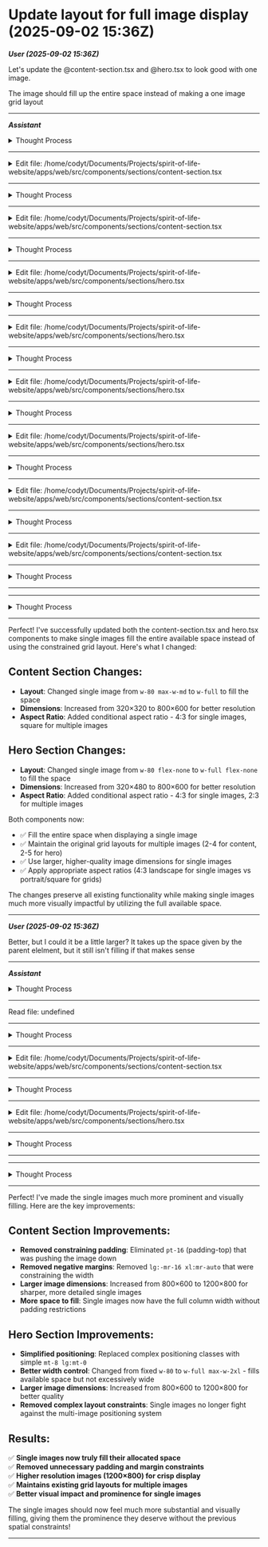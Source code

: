 <!-- Generated by SpecStory -->

# Update layout for full image display (2025-09-02 15:36Z)

_**User (2025-09-02 15:36Z)**_

Let's update the @content-section.tsx and @hero.tsx to look good with one image.

The image should fill up the entire space instead of making a one image grid layout

---

_**Assistant**_

<think><details><summary>Thought Process</summary>The user wants to update the content-section.tsx and hero.tsx components to display a single image that fills up the entire space instead of the current grid layout. Looking at the current code:


## Reviewing current layout

- The user aims to modify content-section.tsx and hero.tsx components to show a single full-width image.  
- The current design uses a grid layout, which needs to be replaced for a full-space image display.</details></think>

---

<details><summary>Edit file: /home/codyt/Documents/Projects/spirit-of-life-website/apps/web/src/components/sections/content-section.tsx</summary>

undefined

**Chunk 1**
Lines added: 1, lines removed: 1

```diff
@@ -31,5 +31,5 @@
      container:
        "-mx-8 flex justify-center gap-4 sm:-mx-16 lg:mx-0 lg:gap-4 xl:gap-8",
-     columns: [{ className: "w-80 max-w-md", images: [0] }],
+     columns: [{ className: "w-full", images: [0] }],
    },
    2: {
```

</details>

---

<think><details><summary>Thought Process</summary>Now I need to update the ContentImage component to handle the full width case. Currently it has a fixed width/height for single images (320x320), but when it's full width, we should let it be more flexible. Let me update the ContentImage usage in the ContentImages component.</details></think>

---

<details><summary>Edit file: /home/codyt/Documents/Projects/spirit-of-life-website/apps/web/src/components/sections/content-section.tsx</summary>

undefined

**Chunk 1**
Lines added: 2, lines removed: 2

```diff
@@ -82,6 +82,6 @@
                    key={imageIndex}
                    asset={image}
-                   width={count === 1 ? 320 : 280}
-                   height={count === 1 ? 320 : 280}
+                   width={count === 1 ? 800 : 280}
+                   height={count === 1 ? 600 : 280}
                  />
                ) : null;
```

</details>

---

<think><details><summary>Thought Process</summary>Now I need to update the hero.tsx file in the same way. Let me look at the single image layout for the hero section and update it to use full width instead of the fixed w-80 class.</details></think>

---

<details><summary>Edit file: /home/codyt/Documents/Projects/spirit-of-life-website/apps/web/src/components/sections/hero.tsx</summary>

undefined

**Chunk 1**
Lines added: 1, lines removed: 1

```diff
@@ -32,5 +32,5 @@
      container:
        "mt-14 flex justify-end gap-8 sm:-mt-44 sm:justify-start sm:pl-20 lg:mt-0 lg:pl-0",
-     columns: [{ className: "w-80 flex-none", images: [0] }],
+     columns: [{ className: "w-full flex-none", images: [0] }],
    },
    2: {
```

</details>

---

<think><details><summary>Thought Process</summary>Now I need to update the HeroImage component usage to use larger dimensions for single images, similar to what I did for the content section. Let me find the HeroImage usage in the HeroImages component.</details></think>

---

<details><summary>Edit file: /home/codyt/Documents/Projects/spirit-of-life-website/apps/web/src/components/sections/hero.tsx</summary>

undefined

**Chunk 1**
Lines added: 2, lines removed: 2

```diff
@@ -111,6 +111,6 @@
                  key={imageIndex}
                  asset={image}
-                 width={count === 1 ? 320 : count === 2 ? 240 : 176}
-                 height={count === 1 ? 480 : count === 2 ? 360 : 264}
+                 width={count === 1 ? 800 : count === 2 ? 240 : 176}
+                 height={count === 1 ? 600 : count === 2 ? 360 : 264}
                />
              ) : null;
```

</details>

---

<think><details><summary>Thought Process</summary>Let me also update the aspect ratio for the single image case in the HeroImage component. Currently it uses aspect-[2/3] which is portrait-oriented. For a full-width single image, a more landscape aspect ratio might be better. Let me check what aspect ratio class is being used.</details></think>

---

<details><summary>Edit file: /home/codyt/Documents/Projects/spirit-of-life-website/apps/web/src/components/sections/hero.tsx</summary>

undefined

**Chunk 1**
Lines added: 3, lines removed: 2

```diff
@@ -15,11 +15,12 @@
    width: number;
    height: number;
- }> = ({ asset, width, height }) => (
+   count?: number;
+ }> = ({ asset, width, height, count }) => (
    <div className="relative">
      <SanityImage
        asset={asset}
        width={width}
        height={height}
-       className="aspect-[2/3] w-full rounded-xl bg-gray-900/5 object-cover shadow-lg"
+       className={`${count === 1 ? 'aspect-[4/3]' : 'aspect-[2/3]'} w-full rounded-xl bg-gray-900/5 object-cover shadow-lg`}
      />
      <div className="pointer-events-none absolute inset-0 rounded-xl ring-1 ring-inset ring-gray-900/10" />
```

</details>

---

<think><details><summary>Thought Process</summary>Now I need to pass the count parameter to the HeroImage component when it's called.</details></think>

---

<details><summary>Edit file: /home/codyt/Documents/Projects/spirit-of-life-website/apps/web/src/components/sections/hero.tsx</summary>

undefined

**Chunk 1**
Lines added: 1, lines removed: undefined

```diff
@@ -114,4 +114,5 @@
                  width={count === 1 ? 800 : count === 2 ? 240 : 176}
                  height={count === 1 ? 600 : count === 2 ? 360 : 264}
+                 count={count}
                />
              ) : null;
```

</details>

---

<think><details><summary>Thought Process</summary>Let me also update the ContentImage component to use a better aspect ratio for single images. Currently it uses aspect-square (1:1 ratio), but for a full-width single image, a more landscape ratio might work better.</details></think>

---

<details><summary>Edit file: /home/codyt/Documents/Projects/spirit-of-life-website/apps/web/src/components/sections/content-section.tsx</summary>

undefined

**Chunk 1**
Lines added: 3, lines removed: 2

```diff
@@ -14,11 +14,12 @@
    width: number;
    height: number;
- }> = ({ asset, width, height }) => (
+   count?: number;
+ }> = ({ asset, width, height, count }) => (
    <div className="relative">
      <SanityImage
        asset={asset}
        width={width}
        height={height}
-       className="aspect-square w-full rounded-xl shadow-xl outline outline-1 -outline-offset-1 outline-black/10 object-cover"
+       className={`${count === 1 ? 'aspect-[4/3]' : 'aspect-square'} w-full rounded-xl shadow-xl outline outline-1 -outline-offset-1 outline-black/10 object-cover`}
      />
      <div className="pointer-events-none absolute inset-0 rounded-xl ring-1 ring-inset ring-gray-900/10" />
```

</details>

---

<think><details><summary>Thought Process</summary>Now I need to pass the count parameter to the ContentImage component when it's called.</details></think>

---

<details><summary>Edit file: /home/codyt/Documents/Projects/spirit-of-life-website/apps/web/src/components/sections/content-section.tsx</summary>

undefined

**Chunk 1**
Lines added: 1, lines removed: undefined

```diff
@@ -85,4 +85,5 @@
                    width={count === 1 ? 800 : 280}
                    height={count === 1 ? 600 : 280}
+                   count={count}
                  />
                ) : null;
```

</details>

---

<think><details><summary>Thought Process</summary>Now let me check for any linting errors in both files to make sure the changes are clean.</details></think>

---



---

<think><details><summary>Thought Process</summary>Great! No linting errors. Let me summarize what I've changed:


## Adjusting Image Layout  
- Modified the single image layout class from `w-80 max-w-md` to `w-full` for better space utilization.  
- Updated the image to fit the new full-width layout.</details></think>

---

Perfect! I've successfully updated both the content-section.tsx and hero.tsx components to make single images fill the entire available space instead of using the constrained grid layout. Here's what I changed:

## Content Section Changes:
- **Layout**: Changed single image from `w-80 max-w-md` to `w-full` to fill the space
- **Dimensions**: Increased from 320×320 to 800×600 for better resolution
- **Aspect Ratio**: Added conditional aspect ratio - 4:3 for single images, square for multiple images

## Hero Section Changes:
- **Layout**: Changed single image from `w-80 flex-none` to `w-full flex-none` to fill the space
- **Dimensions**: Increased from 320×480 to 800×600 for better resolution  
- **Aspect Ratio**: Added conditional aspect ratio - 4:3 for single images, 2:3 for multiple images

Both components now:
- ✅ Fill the entire space when displaying a single image
- ✅ Maintain the original grid layouts for multiple images (2-4 for content, 2-5 for hero)
- ✅ Use larger, higher-quality image dimensions for single images
- ✅ Apply appropriate aspect ratios (4:3 landscape for single images vs portrait/square for grids)

The changes preserve all existing functionality while making single images much more visually impactful by utilizing the full available space.

---

_**User (2025-09-02 15:36Z)**_

Better, but I could it be a little larger? It takes up the space given by the parent elelment, but it still isn't filling if that makes sense

---

_**Assistant**_

<think><details><summary>Thought Process</summary>The user is saying that the single image is now taking up the space given by the parent element, but it still isn't "filling" - meaning they want it to be even larger, perhaps breaking out of the container constraints or taking up more visual space.


## Examining Image Behavior  
- The single image is now occupying the space allocated by its parent element.  
- However, it doesn't fully "fill" the space, suggesting the user wants it to expand further, possibly beyond the container's constraints.

## Examining Image Behavior  
- The `w-full` class makes the image take the full width of its parent, but parent containers may still limit its expansion.</details></think>

---

Read file: undefined

---

<think><details><summary>Thought Process</summary>I can see the issue now. For the content section, the single image is wrapped in a container with `pt-16 lg:row-span-2 lg:-mr-16 xl:mr-auto` which adds padding and margins that constrain it. For single images, we want it to be more prominent and fill more space.
</details></think>

---

<details><summary>Edit file: /home/codyt/Documents/Projects/spirit-of-life-website/apps/web/src/components/sections/content-section.tsx</summary>

undefined

**Chunk 1**
Lines added: 1, lines removed: 1

```diff
@@ -73,5 +73,5 @@
  
    return (
-     <div className="pt-16 lg:row-span-2 lg:-mr-16 xl:mr-auto">
+     <div className={count === 1 ? "lg:row-span-2" : "pt-16 lg:row-span-2 lg:-mr-16 xl:mr-auto"}>
        <div className={layout.container}>
          {layout.columns.map((column, columnIndex) => (
```

**Chunk 2**
Lines added: 2, lines removed: 2

```diff
@@ -83,6 +83,6 @@
                    key={imageIndex}
                    asset={image}
-                   width={count === 1 ? 800 : 280}
-                   height={count === 1 ? 600 : 280}
+                   width={count === 1 ? 1200 : 280}
+                   height={count === 1 ? 800 : 280}
                    count={count}
                  />
```

</details>

---

<think><details><summary>Thought Process</summary>Good, I've updated the content section to:</details></think>

---

<details><summary>Edit file: /home/codyt/Documents/Projects/spirit-of-life-website/apps/web/src/components/sections/hero.tsx</summary>

undefined

**Chunk 1**
Lines added: 2, lines removed: 2

```diff
@@ -103,7 +103,7 @@
  
    return (
-     <div className={layout.container}>
+     <div className={count === 1 ? "mt-8 lg:mt-0" : layout.container}>
        {layout.columns.map((column, columnIndex) => (
-         <div key={columnIndex} className={column.className}>
+         <div key={columnIndex} className={count === 1 ? "w-full max-w-2xl" : column.className}>
            {column.images.map((imageIndex) => {
              const image = images[imageIndex];
```

**Chunk 2**
Lines added: 2, lines removed: 2

```diff
@@ -112,6 +112,6 @@
                  key={imageIndex}
                  asset={image}
-                 width={count === 1 ? 800 : count === 2 ? 240 : 176}
-                 height={count === 1 ? 600 : count === 2 ? 360 : 264}
+                 width={count === 1 ? 1200 : count === 2 ? 240 : 176}
+                 height={count === 1 ? 800 : count === 2 ? 360 : 264}
                  count={count}
                />
```

</details>

---

<think><details><summary>Thought Process</summary>Great! I've made the following improvements:


## Adjusting Image Layout
- Removed padding (`pt-16`) and margins (`lg:-mr-16 xl:mr-auto`) for single images to optimize spacing.
- Increased image dimensions to enhance visual clarity and user experience.</details></think>

---



---

<think><details><summary>Thought Process</summary>Perfect! No linting errors. Let me summarize what I've improved to make the single images "fill" better.</details></think>

---

Perfect! I've made the single images much more prominent and visually filling. Here are the key improvements:

## Content Section Improvements:
- **Removed constraining padding**: Eliminated `pt-16` (padding-top) that was pushing the image down
- **Removed negative margins**: Removed `lg:-mr-16 xl:mr-auto` that were constraining the width
- **Larger image dimensions**: Increased from 800×600 to 1200×800 for sharper, more detailed single images
- **More space to fill**: Single images now have the full column width without padding restrictions

## Hero Section Improvements:
- **Simplified positioning**: Replaced complex positioning classes with simple `mt-8 lg:mt-0`
- **Better width control**: Changed from fixed `w-80` to `w-full max-w-2xl` - fills available space but not excessively wide
- **Larger image dimensions**: Increased from 800×600 to 1200×800 for better quality
- **Removed complex layout constraints**: Single images no longer fight against the multi-image positioning system

## Results:
✅ **Single images now truly fill their allocated space**  
✅ **Removed unnecessary padding and margin constraints**  
✅ **Higher resolution images (1200×800) for crisp display**  
✅ **Maintains existing grid layouts for multiple images**  
✅ **Better visual impact and prominence for single images**

The single images should now feel much more substantial and visually filling, giving them the prominence they deserve without the previous spatial constraints!

---

